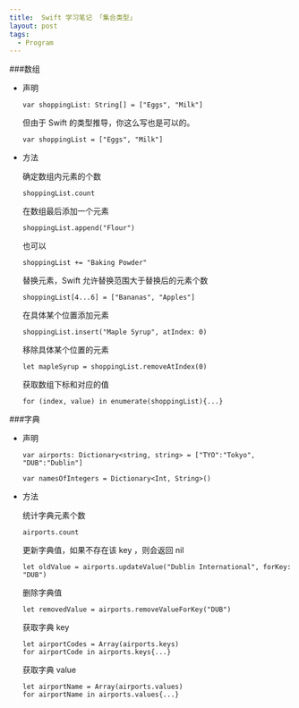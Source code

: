 ```yaml
---
title:  Swift 学习笔记 「集合类型」
layout: post
tags:
  - Program
---
```


###数组

- 声明

	```
	var shoppingList: String[] = ["Eggs", "Milk"]
	```
	
	但由于 Swift 的类型推导，你这么写也是可以的。
	
	```
	var shoppingList = ["Eggs", "Milk"]
	```
	
- 方法

	确定数组内元素的个数
	
	```
	shoppingList.count
	```
	在数组最后添加一个元素
	
	```
	shoppingList.append("Flour")
	```
	也可以
	```
	shoppingList += "Baking Powder"
	```
	替换元素，Swift 允许替换范围大于替换后的元素个数
	
	```
	shoppingList[4...6] = ["Bananas", "Apples"]
	```
	
	在具体某个位置添加元素
	
	```
	shoppingList.insert("Maple Syrup", atIndex: 0)
	```
	
	移除具体某个位置的元素
	
	```
	let mapleSyrup = shoppingList.removeAtIndex(0)
	```
	
	获取数组下标和对应的值
	
	```
	for (index, value) in enumerate(shoppingList){...}
	```
	
###字典

- 声明

	```
	var airports: Dictionary<string, string> = ["TYO":"Tokyo", "DUB":"Dublin"]
	
	var namesOfIntegers = Dictionary<Int, String>()
	```
	
- 方法

	统计字典元素个数
	```
	airports.count
	```
	更新字典值，如果不存在该 key ，则会返回 nil
	```
	let oldValue = airports.updateValue("Dublin International", forKey: "DUB")
	```
	
	删除字典值
	
	```
	let removedValue = airports.removeValueForKey("DUB")
	```
	获取字典 key
	```
	let airportCodes = Array(airports.keys)
	for airportCode in airports.keys{...}
	```
	获取字典 value
	```
	let airportName = Array(airports.values)
	for airportName in airports.values{...}
	```